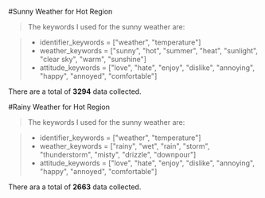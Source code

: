 #Sunny Weather for Hot Region
> The keywords I used for the sunny weather are:

> * identifier_keywords = ["weather", "temperature"]
> * weather_keywords = ["sunny", "hot", "summer", "heat", "sunlight", "clear sky", "warm", "sunshine"]
> * attitude_keywords = ["love", "hate", "enjoy", "dislike", "annoying", "happy", "annoyed", "comfortable"]

There are a total of **3294** data collected.

#Rainy Weather for Hot Region
> The keywords I used for the sunny weather are:

> * identifier_keywords = ["weather", "temperature"]
> * weather_keywords = ["rainy", "wet", "rain", "storm", "thunderstorm", "misty", "drizzle", "downpour"]
> * attitude_keywords = ["love", "hate", "enjoy", "dislike", "annoying", "happy", "annoyed", "comfortable"]

There ara a total of **2663** data collected.
